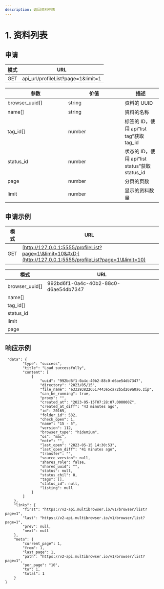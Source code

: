 ```yaml
---
description: 返回资料列表
---
```


# 1. 资料列表

## 申请

| 模式  | URL                                                                                             |
| --- | ----------------------------------------------------------------------------------------------- |
| GET | api\_url/profileList?page=1\&limit=1[&#xD;](http://127.0.0.1:5555/profileList?page=1\&limit=10) |

<table><thead><tr><th width="183">参数</th><th width="169">价值</th><th>描述</th></tr></thead><tbody><tr><td>browser_uuid[]</td><td>string</td><td>资料的 UUID</td></tr><tr><td>name[]</td><td>string</td><td>资料的名称</td></tr><tr><td>tag_id[]</td><td>number</td><td>标签的 ID，使用 api“list tag”获取 tag_id</td></tr><tr><td>status_id</td><td>number</td><td>状态的 ID，使用 api“list status”获取 status_id</td></tr><tr><td>page</td><td>number</td><td>分页的页数</td></tr><tr><td>limit</td><td>number</td><td>显示的资料数量</td></tr></tbody></table>

## 申请示例

| 模式  | URL                                                                                                           |
| --- | ------------------------------------------------------------------------------------------------------------- |
| GET | [http://127.0.0.1:5555/profileList?page=1\&limit=10&#xD;](http://127.0.0.1:5555/profileList?page=1\&limit=10) |

| 模式               | URL                                  |
| ---------------- | ------------------------------------ |
| browser\_uuid\[] | 992bd6f1-0a4c-40b2-88c0-d6ae54db7347 |
| name\[]          |                                      |
| tag\_id\[]       |                                      |
| status\_id       |                                      |
| limit            |                                      |
| page             |                                      |

## 响应示例

```
 "data": {
        "type": "success",
        "title": "Load successfully",
        "content": [
            {
                "uuid": "992bd6f1-0a4c-40b2-88c0-d6ae54db7347",
                "directory": "2023/05/15",
                "file_name": "e332938226517443e5ca72b5d269a0a6.zip",
                "can_be_running": true,
                "proxy": "",
                "created_at": "2023-05-15T07:28:07.000000Z",
                "created_at_diff": "43 minutes ago",
                "id": 20165,
                "folder_id": 532,
                "check_open": 1,
                "name": "15 - 5",
                "version": 112,
                "browser_type": "hidemium",
                "os": "mac",
                "note": "",
                "last_open": "2023-05-15 14:30:53",
                "last_open_diff": "41 minutes ago",
                "transfer": "",
                "source_version": null,
                "shares_role": false,
                "shared_uuid": "",
                "status": null,
                "status_chil": 0,
                "tags": [],
                "status_id": null,
                "listing": null
            }
        ]
    },
    "links": {
        "first": "https://v2-api.multibrowser.io/v1/browser/list?page=1",
        "last": "https://v2-api.multibrowser.io/v1/browser/list?page=1",
        "prev": null,
        "next": null
    },
    "meta": {
        "current_page": 1,
        "from": 1,
        "last_page": 1,
        "path": "https://v2-api.multibrowser.io/v1/browser/list?page=1",
        "per_page": "10",
        "to": 1,
        "total": 1
    }
}

```
